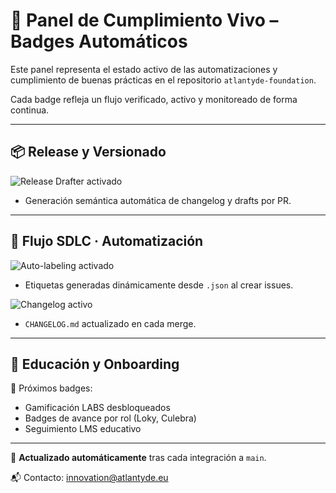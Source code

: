 <!--
Path: docs/compliance/panel_badges.md
Autor: ATLANTYDE Founders Team
Última modificación: 2025-04-23
-->

# 🏅 Panel de Cumplimiento Vivo – Badges Automáticos

Este panel representa el estado activo de las automatizaciones y cumplimiento de buenas prácticas en el repositorio `atlantyde-foundation`.

Cada badge refleja un flujo verificado, activo y monitoreado de forma continua.

---

## 📦 Release y Versionado

![Release Drafter activado](../assets/badges/release_drafter_badge.svg)  
- Generación semántica automática de changelog y drafts por PR.

---

## 🔁 Flujo SDLC · Automatización

![Auto-labeling activado](../assets/badges/auto_labeling_badge.svg)  
- Etiquetas generadas dinámicamente desde `.json` al crear issues.

![Changelog activo](../assets/badges/changelog_badge.svg)  
- `CHANGELOG.md` actualizado en cada merge.

---

## 🧪 Educación y Onboarding

🧭 Próximos badges:
- Gamificación LABS desbloqueados
- Badges de avance por rol (Loky, Culebra)
- Seguimiento LMS educativo

---

📍 **Actualizado automáticamente** tras cada integración a `main`.

📬 Contacto: [innovation@atlantyde.eu](mailto:innovation@atlantyde.eu)
